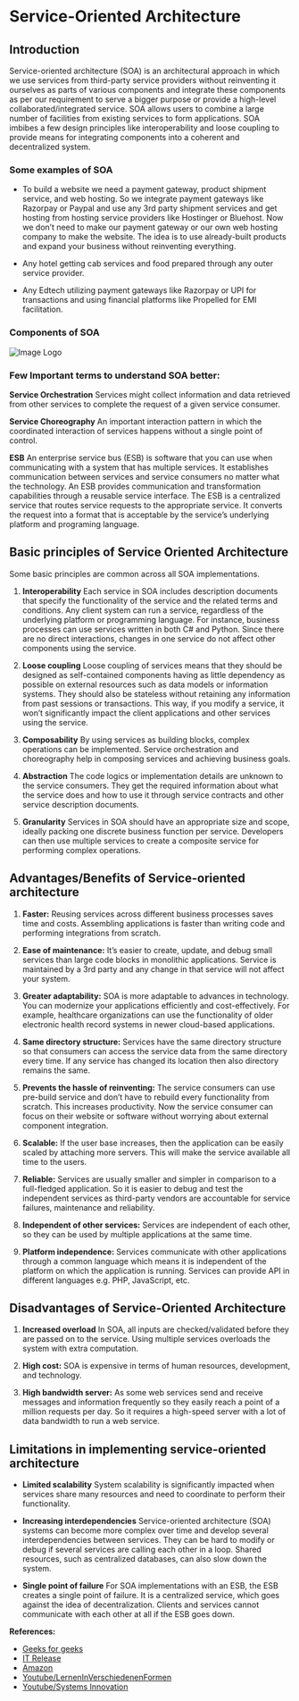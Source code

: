 # Service-Oriented Architecture

## Introduction

Service-oriented architecture (SOA) is an architectural approach in which we use services from third-party service providers without reinventing it ourselves as parts of various components and integrate these components as per our requirement to serve a bigger purpose or provide a high-level collaborated/integrated service. SOA allows users to combine a large number of facilities from existing services to form applications.
SOA imbibes a few design principles like interoperability and loose coupling to provide means for integrating components into a coherent and decentralized system. 

### Some examples of SOA
* To build a website we need a payment gateway, product shipment service, and web hosting. So we integrate payment gateways like Razorpay or Paypal and use any 3rd party shipment services and get hosting from hosting service providers like Hostinger or Bluehost. Now we don’t need to make our payment gateway or our own web hosting company to make the website. The idea is to use already-built products and expand your business without reinventing everything.

* Any hotel getting cab services and food prepared through any outer service provider.

* Any Edtech utilizing payment gateways like Razorpay or UPI for transactions and using financial platforms like Propelled for EMI facilitation.

### Components of SOA
![Image Logo](https://media.geeksforgeeks.org/wp-content/uploads/Screenshot-248.png)


### Few Important terms to understand SOA better:
**Service Orchestration**
Services might collect information and data retrieved from other services to complete the request of a given service consumer.

**Service Choreography**
An important interaction pattern in which the coordinated interaction of services happens without a single point of control. 

**ESB**
An enterprise service bus (ESB) is software that you can use when communicating with a system that has multiple services. It establishes communication between services and service consumers no matter what the technology. An ESB provides communication and transformation capabilities through a reusable service interface. The ESB is a centralized service that routes service requests to the appropriate service. It converts the request into a format that is acceptable by the service’s underlying platform and programing language.




## Basic principles of Service Oriented Architecture

Some basic principles are common across all SOA implementations.

1. **Interoperability** 
Each service in SOA includes description documents that specify the functionality of the service and the related terms and conditions. Any client system can run a service, regardless of the underlying platform or programming language. For instance, business processes can use services written in both C# and Python. Since there are no direct interactions, changes in one service do not affect other components using the service.

2. **Loose coupling**
Loose coupling of services means that they should be designed as self-contained components having as little dependency as possible on external resources such as data models or information systems. They should also be stateless without retaining any information from past sessions or transactions. This way, if you modify a service, it won’t significantly impact the client applications and other services using the service.

3. **Composability** By using services as building blocks, complex operations can be implemented. Service orchestration and choreography help in composing services and achieving business goals.

4. **Abstraction**
The code logics or implementation details are unknown to the service consumers. They get the required information about what the service does and how to use it through service contracts and other service description documents.

5. **Granularity**
Services in SOA should have an appropriate size and scope, ideally packing one discrete
business function per service. Developers can then use multiple services to create a composite service for performing complex operations.


## Advantages/Benefits of Service-oriented architecture

1. **Faster:**
Reusing services across different business processes saves time and costs. Assembling applications is faster than writing code and performing integrations from scratch.

2. **Ease of maintenance:**
It’s easier to create, update, and debug small services than large code blocks in monolithic applications. Service is maintained by a 3rd party and any change in that service will not affect your system.

3. **Greater adaptability:**
SOA is more adaptable to advances in technology. You can modernize your applications efficiently and cost-effectively. For example, healthcare organizations can use the functionality of older electronic health record systems in newer cloud-based applications.

4. **Same directory structure:**
Services have the same directory structure so that consumers can access the service data from the same directory every time. If any service has changed its location then also directory remains the same.

5. **Prevents the hassle of reinventing:**
The service consumers can use pre-build service and don’t have to rebuild every functionality from scratch. This increases productivity. Now the service consumer can focus on their website or software without worrying about external component integration.

6. **Scalable:**
If the user base increases, then the application can be easily scaled by attaching more servers. This will make the service available all time to the users.

7. **Reliable:**
Services are usually smaller and simpler in comparison to a full-fledged application. So it is easier to debug and test the independent services as third-party vendors are accountable for service failures, maintenance and reliability.

8. **Independent of other services:**
Services are independent of each other, so they can be used by multiple applications at the same time.

9. **Platform independence:**
Services communicate with other applications through a common language which means it is independent of the platform on which the application is running. Services can provide API in different languages e.g. PHP, JavaScript, etc.


## Disadvantages of Service-Oriented Architecture

1. **Increased overload**
In SOA, all inputs are checked/validated before they are passed on to the service. Using multiple services overloads the system with extra computation.

2. **High cost:**
SOA is expensive in terms of human resources, development, and technology.

3. **High bandwidth server:**
As some web services send and receive messages and information frequently so they easily reach a point of a million requests per day. So it requires a high-speed server with a lot of data bandwidth to run a web service.


## Limitations in implementing service-oriented architecture

* **Limited scalability**
System scalability is significantly impacted when services share many resources and need to coordinate to perform their functionality. 

* **Increasing interdependencies**
Service-oriented architecture (SOA) systems can become more complex over time and develop several interdependencies between services. They can be hard to modify or debug if several services are calling each other in a loop. Shared resources, such as centralized databases, can also slow down the system.

* **Single point of failure**
For SOA implementations with an ESB, the ESB creates a single point of failure. It is a centralized service, which goes against the idea of decentralization. Clients and services cannot communicate with each other at all if the ESB goes down.




**References:**


* [Geeks for geeks](https://www.geeksforgeeks.org/service-oriented-architecture/)
* [IT Release](https://www.itrelease.com/2018/10/advantages-and-disadvantages-of-service-oriented-architecture-soa/)
* [Amazon](https://aws.amazon.com/what-is/service-oriented-architecture/#:~:text=Service%2Doriented%20architecture%20(SOA),other%20across%20platforms%20and%20languages.)
* [Youtube/LernenInVerschiedenenFormen](https://www.youtube.com/watch?v=sN6ku58fGF4)
* [Youtube/Systems Innovation](https://www.youtube.com/watch?v=_dFJOSR-aFs)
